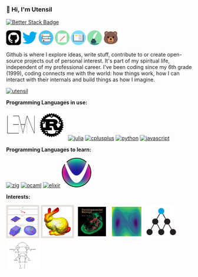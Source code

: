 ### 👋 Hi, I'm Utensil

[![Better Stack Badge](https://uptime.betterstack.com/status-badges/v2/monitor/201v2.svg)](https://utensil.betteruptime.com/?utm_source=status_badge)

<div style="">
<a href="https://github.com/utensil" class="" title="Github"><img src="images/github-svgrepo-com.svg" alt="Github" width="40" height="40"/></a>
<a href="https://www.twitter.com/_utensil_" class="" aria-label="Twitter: _utensil_" title="Twitter"><img src="images/twitter-color-svgrepo-com.svg" alt="Twitter" width="40" height="40"/></a>
<a href="http://utensil.github.io/forest/index.xml" class="" title="My Math Notes"><img src="images/library-book-svgrepo-com.svg" width="40" height="40"/></a>
<a href="http://utensil.github.io/blog/" class="" title="My Math Blog"><img src="images/notebook-pen-svgrepo-com.svg" width="40" height="40"/></a>
<!-- <a href="http://utensil.github.io/tech/" class="" title="Tech Blog(技术博客)"><img src="images/telescope-svgrepo-com.svg" width="40" height="40"/></a> -->
<a href="http://utensil.github.io/writings/" class="" title="My writings(文字博客)"><img src="images/open-book-book-svgrepo-com.svg" width="40" height="40"/></a>
<a href="https://github.com/utensil/poems/releases/tag/2025.04.13" class="" title="My Poems(诗选)"><img src="images/quill-ink-svgrepo-com.svg" width="40" height="40"/></a>
<a href="https://utensil.bearblog.dev/" class="" title="My Bare Texts"><img src="images/bear-svgrepo-com.svg" width="40" height="40"/></a>
</div>
<!-- <a href="https://stackoverflow.com/u/200764" class="tooltipped tooltipped-se" aria-label="Stack Overflow: 200764">
  <svg height="24" fill="#959da5" xmlns="http://www.w3.org/2000/svg" viewBox="0 0 120 120"><path class="st0" d="M84.4 93.8V70.6h7.7v30.9H22.6V70.6h7.7v23.2z"></path><path class="st1" d="M38.8 68.4l37.8 7.9 1.6-7.6-37.8-7.9-1.6 7.6zm5-18l35 16.3 3.2-7-35-16.4-3.2 7.1zm9.7-17.2l29.7 24.7 4.9-5.9-29.7-24.7-4.9 5.9zm19.2-18.3l-6.2 4.6 23 31 6.2-4.6-23-31zM38 86h38.6v-7.7H38V86z"></path></svg>
</a>
<a href="https://www.facebook.com/utensilsong" class="tooltipped tooltipped-se" aria-label="Facebook: utensilsong">
  <svg height="20" xmlns="http://www.w3.org/2000/svg" viewBox="0 0 15.3 15.4"><path d="M14.5 0H.8a.88.88 0 0 0-.8.9v13.6a.88.88 0 0 0 .8.9h7.3v-6h-2V7.1h2V5.4a2.87 2.87 0 0 1 2.5-3.1h.5a10.87 10.87 0 0 1 1.8.1v2.1h-1.3c-1 0-1.1.5-1.1 1.1v1.5h2.3l-.3 2.3h-2v5.9h3.9a.88.88 0 0 0 .9-.8V.8a.86.86 0 0 0-.8-.8z" fill="#959da5"></path></svg>
</a>
<a href="https://www.linkedin.com/in/utensil" class="tooltipped tooltipped-se" aria-label="LinkedIn: utensil">
  <svg height="20" xmlns="http://www.w3.org/2000/svg" viewBox="0 0 19 18"><path d="M3.94 2A2 2 0 1 1 2 0a2 2 0 0 1 1.94 2zM4 5.48H0V18h4zm6.32 0H6.34V18h3.94v-6.57c0-3.66 4.77-4 4.77 0V18H19v-7.93c0-6.17-7.06-5.94-8.72-2.91z" fill="#959da5"></path></svg>
</a>
<a href="https://t.me/utensil" class="tooltipped tooltipped-se" aria-label="Telegram: utensil">
  <svg height="20" viewBox="0 0 20 17" fill="none" xmlns="http://www.w3.org/2000/svg"><path d="M19.9434 1.52996L16.9243 15.7574C16.7018 16.7662 16.1009 17.011 15.2627 16.5362L10.6637 13.1463L8.44574 15.2826C8.20095 15.5274 7.99325 15.7351 7.51851 15.7351L7.84489 11.0545L16.368 3.35475C16.7389 3.02836 16.2864 2.84292 15.7968 3.1693L5.26349 9.80084L0.723777 8.38403C-0.262794 8.07249 -0.285048 7.39746 0.931477 6.92272L18.6675 0.0834836C19.4909 -0.21323 20.2104 0.283765 19.9434 1.52996Z" fill="#959DA5"></path></svg>
</a> -->

Github is where I explore ideas, write stuff, contribute to or create open-source projects out of personal interest. It's part of my spiritual life, independent of my professional career. I've been coding since my 6th grade (1999), coding connects me with the world: how things work, how I can interact with their internals and build things as how I imagine.

<p>
<a href="https://github.com/utensil">
<img src="https://github-readme-stats-utensil.vercel.app/api?username=utensil&show_icons=true" alt="utensil" />
<!-- <img src="https://github-readme-stats.vercel.app/api/top-langs/?username=utensil&layout=compact&hide=Jupyter%20Notebook,vim%20script,Mathematica,C%23,javascript,typescript,coffeescript,jinja,jq,d2,css,less,vue,ruby,shell,makefile,cmake,xslt,haml,glsl,scss,erlang,c,html,typst,dockerfile,sed" /> -->
</a>
</p>

**Programming Languages in use:** 

<p>
<a href="https://leanprover-community.github.io/"><img src="images/lean-logo.svg" alt="lean" width="80" height="80"/></a>
<a href="https://www.rust-lang.org/"><img src="images/rust-plain.svg" alt="rust" width="80" height="80"/></a>
<a href="https://julialang.org/"><img src="https://cdn.jsdelivr.net/gh/devicons/devicon@latest/icons/julia/julia-original-wordmark.svg" alt="julia" width="80" height="80"/></a>
<a href="https://en.cppreference.com/"><img src="https://cdn.jsdelivr.net/gh/devicons/devicon@latest/icons/cplusplus/cplusplus-original.svg" alt="cplusplus" width="80" height="80"/></a>
  <!-- https://dl.acm.org/doi/abs/10.1145/3386320 -->
<!-- <a href="http://railscasts.com/"><img src="images/ruby-original-wordmark.svg" alt="ruby" width="80" height="80"/></a> -->
<a href="https://www.python.org/"><img src="https://cdn.jsdelivr.net/gh/devicons/devicon@latest/icons/python/python-original-wordmark.svg" alt="python" width="80" height="80"/></a>
<a href="https://github.com/utensil?direction=desc&language=javascript&sort=stars&tab=stars"><img src="https://cdn.jsdelivr.net/gh/devicons/devicon@latest/icons/javascript/javascript-original.svg" alt="javascript" width="80" height="80"/></a>
<!-- https://web.dev/javascript https://nodejs.org/ https://bun.sh/ -->
<!-- <a href=""><img src="https://cdn.jsdelivr.net/gh/devicons/devicon/icons/java/java-original-wordmark.svg" alt="java" width="80" height="80"/></a> --> 
</p>

**Programming Languages to learn:** 

<p>
<a href="https://ziglang.org/"><img src="https://cdn.jsdelivr.net/gh/devicons/devicon@latest/icons/zig/zig-original.svg" alt="zig" width="80" height="80"/></a>
<a href="https://ocaml.org/"><img src="https://cdn.jsdelivr.net/gh/devicons/devicon@latest/icons/ocaml/ocaml-original.svg" alt="ocaml" width="80" height="80"/></a>
<!-- <a href="https://github.com/aya-prover/aya-dev"><img src="https://cdn.jsdelivr.net/gh/aya-prover/aya-prover.github.io/logo.svg" alt="aya" width="80" height="80"/></a> -->
<a href="https://elixir-lang.org/"><img src="https://cdn.jsdelivr.net/gh/devicons/devicon@latest/icons/elixir/elixir-original.svg" alt="elixir" width="80" height="80"/></a>
<a href="https://www.uiua.org/"><img src="images/uiua-logo.png" alt="uiua" width="80" height="80"/></a>
<!-- <a href="https://wesl-lang.dev/"><img src="images/wesl-logo.svg" alt="wesl" width="80" height="80"/></a>
<!-- <a href="https://vlang.io/"><img src="https://cdn.jsdelivr.net/gh/vlang/v-logo@master/dist/v-logo.svg" alt="v" width="80" height="80"/></a> -->
<!-- <a href="https://shader-slang.com/"><img src="images/slang-logo.svg" alt="slang" width="80" height="80"/></a>   -->
<!-- <a href="https://elm-lang.org/"><img src="https://cdn.jsdelivr.net/gh/devicons/devicon@latest/icons/elm/elm-original.svg" alt="elm" width="80" height="80"/></a> -->
<!-- <a href="https://nim-lang.org/"><img src="https://cdn.jsdelivr.net/gh/devicons/devicon@latest/icons/nim/nim-original.svg" alt="nim" width="80" height="80"/></a>
<!-- <a href="https://www.roc-lang.org/"><img src="images/roc-logo.svg" alt="roc" width="80" height="80"/></a> -->
<!-- <a href="https://odin-lang.org/"><img src="https://odin-lang.org/logo.svg" alt="odin" width="80" height="80"/></a> -->
<!-- <a href="https://gleam.run/"><img src="https://gleam.run/images/lucy/lucy.svg" alt="gleam" width="80" height="80"/></a>
<!-- <a href="https://clojure.org/"><img src="https://cdn.jsdelivr.net/gh/devicons/devicon@latest/icons/clojure/clojure-original.svg" alt="clojure" width="80" height="80"/></a> -->
</p>

<!-- <p><img src="./images/langs.svg" /></p> -->

<!-- **Tech Stack:**  -->

<!-- ![Visual Studio Code](https://img.shields.io/badge/-Visual%20Studio%20Code-black?style=flat-square&logo=Visual+Studio+Code&logoColor=007ACC)
![Docker](https://img.shields.io/badge/-Docker-black?style=flat-square&logo=docker)
![Nodejs](https://img.shields.io/badge/-Nodejs-black?style=flat-square&logo=Node.js)
![Vue.js](https://img.shields.io/badge/-Vue.js-black?style=flat-square&logo=Vue.js)
![Electron](https://img.shields.io/badge/-Electron-black?style=flat-square&logo=Electron) -->
<!-- ![MySQL](https://img.shields.io/badge/-MySQL-black?style=flat-square&logo=mysql)
![MongoDB](https://img.shields.io/badge/-MongoDB-black?style=flat-square&logo=mongodb)
![Redis](https://img.shields.io/badge/-Redis-black?style=flat-square&logo=Redis) -->

**Interests:** 

<p>
<a href="https://github.com/topics/geometric-algebra?o=desc&s=stars"><img style="background-color: #e6e1dc; padding: 5px 5px 5px 5px" src="images/ga.svg" alt="Geometric Algebra" title="Geometric Algebra" width="80" height="80"/></a>
<a href="https://www.cs.cmu.edu/~kmcrane/"><img style="background-color: #e6e1dc; padding: 5px 5px 5px 5px" src="images/geodesic_distance-icon.jpg" alt="Discrete Differential Geometry" title="Discrete Differential Geometry" width="80" height="80"/></a>
<a href="https://web.archive.org/web/20170825105003/http://11e.devbio.com/index.html"><img style="background-color: white; padding: 5px 5px 5px 5px" src="images/devbio.png" alt="Developmental Biology" title="Developmental Biology" width="80" height="80"/></a>
<a href="https://www.izhikevich.org/publications/dsn/"><img style="background-color: white; padding: 5px 5px 5px 5px" src="images/forced-duffing-oscillator.svg" alt="Dynamical systems" title="Dynamical systems" width="80" height="80"/></a>
<a href="https://www.numenta.com/resources/research-publications/papers/"><img style="background-color: white; padding: 5px 5px 5px 5px" src="images/numenta.png" alt="NuPIC" title="NuPIC" width="80" height="80"/></a>
<a href="https://github.com/gjoncas/Lacan-Mathemes"><img style="background-color: white; padding: 5px 5px 5px 5px" src="images/Lacan-Desire.png" alt="Lacan" title="Lacan" width="80" height="80"/></a>
</p>

<!--

**Projects:** 

| **Working on** | **Maintaining**  |
|----------------|------------------|
|[![pygae/lean-ga](https://github-readme-stats-utensil.vercel.app/api/pin/?show_icons=true&show_owner=true&username=pygae&repo=lean-ga)](https://github.com/pygae/lean-ga)|[![pygae/galgebra](https://github-readme-stats-utensil.vercel.app/api/pin/?show_icons=true&show_owner=true&username=pygae&repo=galgebra)](https://github.com/pygae/galgebra)|

| **Sharing**    | **Experimenting** |
|----------------|-------------------|
| [![utensil/utensil.github.io](https://github-readme-stats-utensil.vercel.app/api/pin/?show_icons=true&show_owner=true&username=utensil&repo=utensil.github.io)](https://github.com/utensil/utensil.github.io) | [![utensil/lean-playground](https://github-readme-stats-utensil.vercel.app/api/pin/?show_icons=true&show_owner=true&username=utensil&repo=lean-playground)](https://github.com/utensil/lean-playground)|
| [![utensil/slides](https://github-readme-stats-utensil.vercel.app/api/pin/?show_icons=true&show_owner=true&username=utensil&repo=slides)](https://github.com/utensil/slides) | [![utensil/julia-playground](https://github-readme-stats-utensil.vercel.app/api/pin/?show_icons=true&show_owner=true&username=utensil&repo=julia-playground)](https://github.com/utensil/julia-playground)|
| [![utensil/awesome-stars](https://github-readme-stats-utensil.vercel.app/api/pin/?show_icons=true&show_owner=true&username=utensil&repo=awesome-stars)](https://github.com/utensil/awesome-stars) | [![utensil/rust-playground](https://github-readme-stats-utensil.vercel.app/api/pin/?show_icons=true&show_owner=true&username=utensil&repo=rust-playground)](https://github.com/utensil/rust-playground)|
-->
